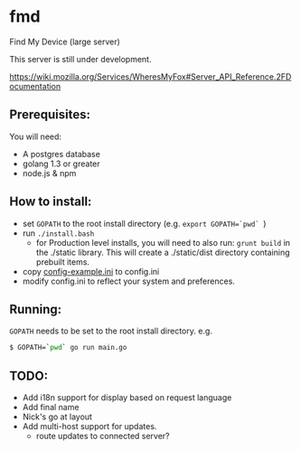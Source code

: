 # fmd

Find My Device (large server)

This server is still under development.

https://wiki.mozilla.org/Services/WheresMyFox#Server_API_Reference.2FDocumentation

## Prerequisites:

You will need:

- A postgres database
- golang 1.3 or greater
- node.js & npm

## How to install:

- set `GOPATH` to the root install directory (e.g. ``export GOPATH=`pwd` ``)
- run `./install.bash`
  - for Production level installs, you will need to also run:
    `grunt build` in the ./static library. This will create a
    ./static/dist directory containing prebuilt items.
- copy [config-example.ini](config-sample.ini) to config.ini
- modify config.ini to reflect your system and preferences.

## Running:

`GOPATH` needs to be set to the root install directory. e.g.

```sh
$ GOPATH=`pwd` go run main.go
```

## TODO:

- Add i18n support for display based on request language
- Add final name
- Nick's go at layout
- Add multi-host support for updates.
    - route updates to connected server?
